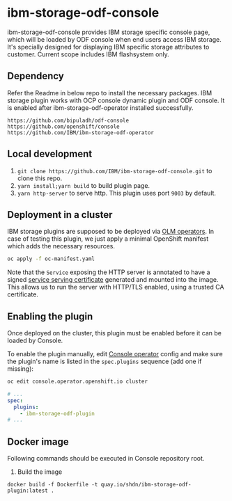 # ibm-storage-odf-console
ibm-storage-odf-console provides IBM storage specific console page, which will be loaded by ODF console when end users access IBM storage. It's specially designed for displaying IBM specific storage attributes to customer. Current scope includes IBM flashsystem only.

## Dependency
Refer the Readme in below repo to install the necessary packages. IBM storage plugin works with OCP console dynamic plugin and ODF console. It is enabled after ibm-storage-odf-operator installed successfully. 
```
https://github.com/bipuladh/odf-console
https://github.com/openshift/console
https://github.com/IBM/ibm-storage-odf-operator
```
## Local development

1. `git clone https://github.com/IBM/ibm-storage-odf-console.git` to clone this repo.
2. `yarn install;yarn build` to build plugin page.
3. `yarn http-server` to serve http. This plugin uses port `9003` by default.


## Deployment in a cluster
IBM storage plugins are supposed to be deployed via [OLM operators](https://github.com/operator-framework).
In case of testing this plugin, we just apply a minimal OpenShift manifest which adds the necessary resources.

```sh
oc apply -f oc-manifest.yaml
```

Note that the `Service` exposing the HTTP server is annotated to have a signed
[service serving certificate](https://docs.openshift.com/container-platform/4.6/security/certificates/service-serving-certificate.html)
generated and mounted into the image. This allows us to run the server with HTTP/TLS enabled, using
a trusted CA certificate.

## Enabling the plugin

Once deployed on the cluster, this plugin must be enabled before it can be loaded by Console.

To enable the plugin manually, edit [Console operator](https://github.com/openshift/console-operator)
config and make sure the plugin's name is listed in the `spec.plugins` sequence (add one if missing):

```sh
oc edit console.operator.openshift.io cluster
```

```yaml
# ...
spec:
  plugins:
    - ibm-storage-odf-plugin
# ...
```

## Docker image

Following commands should be executed in Console repository root.
1. Build the image
```
docker build -f Dockerfile -t quay.io/shdn/ibm-storage-odf-plugin:latest .
```